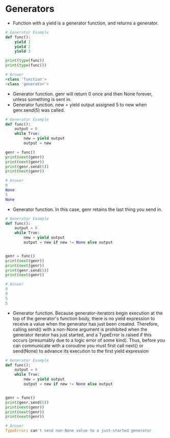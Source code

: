 # Generators
- Function with a yield is a generator function, and returns a generator.
```python
# Generator Example
def func():
    yield 1
    yield 2
    yield 3

print(type(func))
print(type(func())

# Answer
<class 'function'>
<class 'generator'>
```
- Generator function. genr will return 0 once and then None forever, unless something is sent in.
- Generator function. new = yield output assigned 5 to new when genr.send(5) was called.
```python
# Generator Example
def func():
    output = 0
    while True:
        new = yield output
        output = new

genr = func()
print(next(genr))
print(next(genr))
print(genr.send(5))
print(next(genr))

# Answer
0
None
5
None
```
- Generator function. In this case, genr retains the last thing you send in.
```python
# Generator Example
def func():
    output = 0
    while True:
        new = yield output
        output = new if new != None else output


genr = func()
print(next(genr))
print(next(genr))
print(genr.send(5))
print(next(genr))

# Answer
0
0
5
5
```
- Generator function. Because generator-iterators begin execution at the top of the generator's function body, there is no yield expression to receive a value when the generator has just been created. Therefore, calling send() with a non-None argument is prohibited when the generator iterator has just started, and a TypeError is raised if this occurs (presumably due to a logic error of some kind). Thus, before you can communicate with a coroutine you must first call next() or send(None) to advance its execution to the first yield expression
```python
# Generator Example
def func():
    output = 0
    while True:
        new = yield output
        output = new if new != None else output


genr = func()
print(genr.send(5))
print(next(genr))
print(next(genr))
print(next(genr))

# Answer
TypeError: can't send non-None value to a just-started generator
```